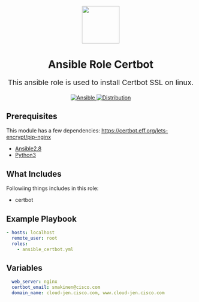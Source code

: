 <!-- This file was automatically generated by the `geine`. Make all changes to `README.yaml` and run `make readme` to rebuild this file. -->


<p align="center"> <img src="https://user-images.githubusercontent.com/50652676/62451340-ba925480-b78b-11e9-99f0-13a8a9cc0afa.png" width="100" height="100"></p>

<h1 align="center">
    Ansible Role Certbot
</h1>

<p align="center" style="font-size: 1.2rem;">
    This ansible role is used to install Certbot SSL on linux.
     </p>

<p align="center">

<a href="https://www.ansible.com">
  <img src="https://img.shields.io/badge/Ansible-2.8-green?style=flat&logo=ansible" alt="Ansible">
</a>
<a href="https://www.centos.org/">
  <img src="https://img.shields.io/badge/centos-7.x-orange" alt="Distribution">
</a>
</p>
<p align="center">



## Prerequisites

This module has a few dependencies: https://certbot.eff.org/lets-encrypt/pip-nginx

- [Ansible2.8](https://docs.ansible.com/ansible/latest/installation_guide/intro_installation.html)
- [Python3](https://www.python.org/downloads)

## What Includes

Followiing things includes in this role:

- certbot

## Example Playbook

```yaml
- hosts: localhost
  remote_user: root
  roles:
    - ansible_certbot.yml
```

## Variables

```yaml
  web_server: nginx
  certbot_email: smakinen@cisco.com
  domain_name: cloud-jen.cisco.com, www.cloud-jen.cisco.com
```
